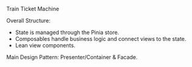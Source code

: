 Train Ticket Machine

Overall Structure:
- State is managed through the Pinia store.
- Composables handle business logic and connect views to the state.
- Lean view components.

Main Design Pattern:
Presenter/Container & Facade.
